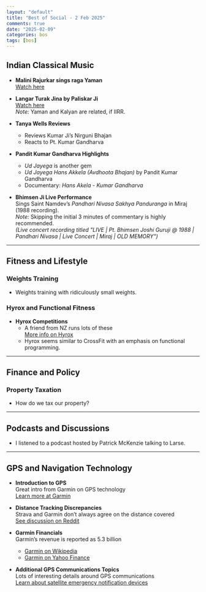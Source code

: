 ```yaml
---
layout: "default"
title: "Best of Social - 2 Feb 2025"
comments: true
date: "2025-02-09"
categories: bos
tags: [bos]
---
```

## Indian Classical Music

- **Malini Rajurkar sings raga Yaman**  
  [Watch here](https://youtu.be/IU33Gkm-1Io?si=RzqQelQCIo8n76Fa)

- **Langar Turak Jina by Paliskar Ji**  
  [Watch here](https://youtu.be/Ja8zTmsOEWA?si=NVQ6qrFJFHhfs1do)  
  *Note:* Yaman and Kalyan are related, if IIRR.

- **Tanya Wells Reviews**  
  - Reviews Kumar Ji’s Nirguni Bhajan  
  - Reacts to Pt. Kumar Gandharva

- **Pandit Kumar Gandharva Highlights**  
  - *Ud Jayega* is another gem  
  - *Ud Jayega Hans Akkela (Avdhoota Bhajan)* by Pandit Kumar Gandharva  
  - Documentary: *Hans Akela - Kumar Gandharva*

- **Bhimsen Ji Live Performance**  
  Sings Saint Namdev’s *Pandhari Nivasa Sakhya Panduranga* in Miraj (1988 recording).  
  *Note:* Skipping the initial 3 minutes of commentary is highly recommended.  
  *(Live concert recording titled "LIVE | Pt. Bhimsen Joshi Guruji @ 1988 | Pandhari Nivasa | Live Concert | Miraj | OLD MEMORY")*

---

## Fitness and Lifestyle

### Weights Training
- Weights training with ridiculously small weights.

### Hyrox and Functional Fitness
- **Hyrox Competitions**  
  - A friend from NZ runs lots of these  
    [More info on Hyrox](https://en.wikipedia.org/wiki/Hyrox)  
  - Hyrox seems similar to CrossFit with an emphasis on functional programming.

---

## Finance and Policy

### Property Taxation
- How do we tax our property?

---

## Podcasts and Discussions

- I listened to a podcast hosted by Patrick McKenzie talking to Larse.

---

## GPS and Navigation Technology

- **Introduction to GPS**  
  Great intro from Garmin on GPS technology  
  [Learn more at Garmin](https://www.garmin.com/en-US/aboutgps/)

- **Distance Tracking Discrepancies**  
  Strava and Garmin don’t always agree on the distance covered  
  [See discussion on Reddit](https://www.reddit.com/r/Garmin/s/29H8qPITks)

- **Garmin Financials**  
  Garmin’s revenue is reported as 5.3 billion  
  - [Garmin on Wikipedia](https://en.wikipedia.org/wiki/Garmin)  
  - [Garmin on Yahoo Finance](https://finance.yahoo.com/quote/GRMN/)

- **Additional GPS Communications Topics**  
  Lots of interesting details around GPS communications  
  [Learn about satellite emergency notification devices](https://en.wikipedia.org/wiki/Satellite_emergency_notification_device)





